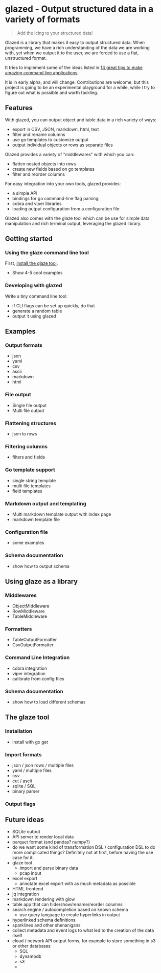 # glazed - Output structured data in a variety of formats

> Add the icing to your structured data!

Glazed is a library that makes it easy to output structured data.
When programming, we have a rich understanding of the data we are working with,
yet when we output it to the user, we are forced to use a flat, unstructured format.

It tries to implement some of the ideas listed in
[14 great tips to make amazing command line applications](https://dev.to/wesen/14-great-tips-to-make-amazing-cli-applications-3gp3).

It is in early alpha, and will change. Contributions are welcome,
but this project is going to be an experimental playground for a while,
while I try to figure out what is possible and worth tackling.

## Features

With glazed, you can output object and table data in a rich variety of ways:

- export in CSV, JSON, markdown, html, text
- filter and rename columns
- use go templates to customize output
- output individual objects or rows as separate files

Glazed provides a variety of "middlewares" with which you can:

- flatten nested objects into rows
- create new fields based on go templates
- filter and reorder columns

For easy integration into your own tools, glazed provides:
- a simple API
- bindings for go command-line flag parsing
- cobra and viper libraries
- loading output configuration from a configuration file

Glazed also comes with the glaze tool which can be use for simple data manipulation
and rich terminal output, leveraging the glazed library.

## Getting started

### Using the glaze command line tool

First, [install the glaze tool](#Installation).

- Show 4-5 cool examples

### Developing with glazed

Write a tiny command line tool:
- if CLI flags can be set up quickly, do that
- generate a random table
- output it using glazed

## Examples

### Output formats

- json
- yaml
- csv
- ascii
- markdown
- html

### File output

- Single file output
- Multi file output

### Flattening structures

- json to rows

### Filtering columns

- filters and fields

### Go template support

- single string template
- multi file templates
- field templates

### Markdown output and templating

- Multi markdown template output with index page
- markdown template file

### Configuration file

- some examples

### Schema documentation

- show how to output schema

## Using glaze as a library

### Middlewares

- ObjectMiddleware
- RowMiddleware
- TableMiddleware

### Formatters

- TableOutputFormatter
- CsvOutputFormatter

### Command Line Integration

- cobra integration
- viper integration
- calibrate from config files

### Schema documentation

- show how to load different schemas

## The glaze tool

### Installation

- install with go get

### Import formats

- json / json rows / multiple files
- yaml / multiple files
- csv
- cut / ascii
- sqlite / SQL
- binary parser

### Output flags

## Future ideas

- SQLite output 
- API server to render local data
- parquet format (and pandas? numpy?)
- do we want some kind of transformation DSL / configuration DSL to do
  more complicated things? Definitely not at first, before having the use case for it.
- glaze tool
  - import and parse binary data
  - pcap input
- excel export
  - annotate excel export with as much metadata as possible
- HTML frontend
- jq integration
- markdown rendering with glow
- table app that can hide/show/rename/reorder columns
- search engine  / autocompletion based on known schema
  - use query language to create hyperlinks in output
- hyperlinked schema definitions
- sparklines and other shenanigans
- collect metadata and event logs to what led to the creation of the data itself
- cloud / network API output forms, for example to store something in s3 or other databases
  - SQL
  - dynamodb
  - s3
  - 